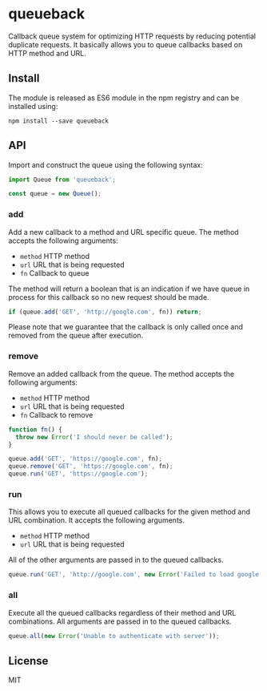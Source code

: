 # queueback

Callback queue system for optimizing HTTP requests by reducing potential
duplicate requests. It basically allows you to queue callbacks based on HTTP
method and URL.

## Install

The module is released as ES6 module in the npm registry and can be installed
using:

```
npm install --save queueback
```

## API

Import and construct the queue using the following syntax:

```js
import Queue from 'queueback';

const queue = new Queue();
```

### add

Add a new callback to a method and URL specific queue. The method accepts the
following arguments:

- `method` HTTP method
- `url` URL that is being requested
- `fn` Callback to queue

The method will return a boolean that is an indication if we have queue in
process for this callback so no new request should be made.

```js
if (queue.add('GET', 'http://google.com', fn)) return;
```

Please note that we guarantee that the callback is only called once and removed
from the queue after execution.

### remove

Remove an added callback from the queue. The method accepts the following
arguments:

- `method` HTTP method
- `url` URL that is being requested
- `fn` Callback to remove

```js
function fn() {
  throw new Error('I should never be called');
}

queue.add('GET', 'https://google.com', fn);
queue.remove('GET', 'https://google.com', fn);
queue.run('GET', 'https://google.com');
```

### run

This allows you to execute all queued callbacks for the given method and URL
combination. It accepts the following arguments.

- `method` HTTP method
- `url` URL that is being requested

All of the other arguments are passed in to the queued callbacks.

```js
queue.run('GET', 'http://google.com', new Error('Failed to load google'));
```

### all

Execute all the queued callbacks regardless of their method and URL
combinations. All arguments are passed in to the queued callbacks.

```js
queue.all(new Error('Unable to authenticate with server'));
```

## License

MIT
